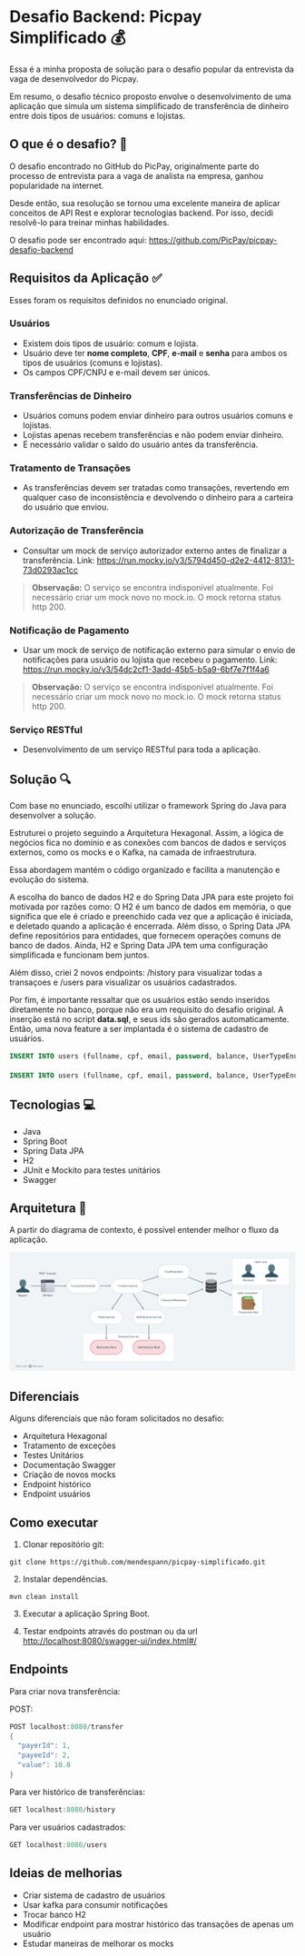 # Desafio Backend: Picpay Simplificado 💰

Essa é a minha proposta de solução para o desafio popular da entrevista da vaga de desenvolvedor do Picpay.

Em resumo, o desafio técnico proposto envolve o desenvolvimento de uma aplicação que simula um sistema simplificado de transferência de dinheiro entre dois tipos de usuários: comuns e lojistas.

## O que é o desafio? 🤔

O desafio encontrado no GitHub do PicPay, originalmente parte do processo de entrevista para a vaga de analista na empresa, ganhou popularidade na internet.

Desde então, sua resolução se tornou uma excelente maneira de aplicar conceitos de API Rest e explorar tecnologias backend. Por isso, decidi resolvê-lo para treinar minhas habilidades.

O desafio pode ser encontrado aqui: <https://github.com/PicPay/picpay-desafio-backend>

## Requisitos da Aplicação ✅

Esses foram os requisitos definidos no enunciado original.

### Usuários

* Existem dois tipos de usuário: comum e lojista.
* Usuário deve ter **nome completo**, **CPF**, **e-mail** e **senha** para ambos os tipos de usuários (comuns e lojistas).
* Os campos CPF/CNPJ e e-mail devem ser únicos.

### Transferências de Dinheiro

* Usuários comuns podem enviar dinheiro para outros usuários comuns e lojistas.
* Lojistas apenas recebem transferências e não podem enviar dinheiro.
* É necessário validar o saldo do usuário antes da transferência.

### Tratamento de Transações

* As transferências devem ser tratadas como transações, revertendo em qualquer caso de inconsistência e devolvendo o dinheiro para a carteira do usuário que enviou.

### Autorização de Transferência

* Consultar um mock de serviço autorizador externo antes de finalizar a transferência.
Link: <https://run.mocky.io/v3/5794d450-d2e2-4412-8131-73d0293ac1cc>

> **Observação:** O serviço se encontra indisponível atualmente. Foi necessário criar um mock novo no mock.io. O mock retorna status http 200.

### Notificação de Pagamento

* Usar um mock de serviço de notificação externo para simular o envio de notificações para usuário ou lojista que recebeu o pagamento.
Link: <https://run.mocky.io/v3/54dc2cf1-3add-45b5-b5a9-6bf7e7f1f4a6>

> **Observação:** O serviço se encontra indisponível atualmente. Foi necessário criar um mock novo no mock.io. O mock retorna status http 200.

### Serviço RESTful

* Desenvolvimento de um serviço RESTful para toda a aplicação.

## Solução 🔍

Com base no enunciado, escolhi utilizar o framework Spring do Java para desenvolver a solução.

Estruturei o projeto seguindo a Arquitetura Hexagonal. Assim, a lógica de negócios fica no domínio e as conexões com bancos de dados e serviços externos, como os mocks e o Kafka, na camada de infraestrutura.

Essa abordagem mantém o código organizado e facilita a manutenção e evolução do sistema.

A escolha do banco de dados H2 e do Spring Data JPA para este projeto foi motivada por razões como: O H2 é um banco de dados em memória, o que significa que ele é criado e preenchido cada vez que a aplicação é iniciada, e deletado quando a aplicação é encerrada. Além disso, o Spring Data JPA define repositórios para entidades, que fornecem operações comuns de banco de dados.
Ainda, H2 e Spring Data JPA tem uma configuração simplificada e funcionam bem juntos.

Além disso, criei 2 novos endpoints: /history para visualizar todas a transaçoes e /users para visualizar os usuários cadastrados.

Por fim, é importante ressaltar que os usuários estão sendo inseridos diretamente no banco, porque não era um requisito do desafio original. A inserção está no script **data.sql**, e seus ids são gerados automaticamente. Então, uma nova feature a ser implantada é o sistema de cadastro de usuários.

```SQL
INSERT INTO users (fullname, cpf, email, password, balance, UserTypeEnum) VALUES ('Pamela', '123.456.789-00', 'pamela@hotmail.com', '123', 100.0, 'REGULAR');

INSERT INTO users (fullname, cpf, email, password, balance, UserTypeEnum) VALUES ('Crystal', '123.456.783-00', 'crystal@hotmail.com', '123', 200.0, 'MERCHANT');
```

## Tecnologias 💻

* Java
* Spring Boot
* Spring Data JPA
* H2
* JUnit e Mockito para testes unitários
* Swagger

## Arquitetura 📁

A partir do diagrama de contexto, é possível entender melhor o fluxo da aplicação.

![Diagrama de Contexto](img/image.png)

## Diferenciais

Alguns diferenciais que não foram solicitados no desafio:

* Arquitetura Hexagonal
* Tratamento de exceções
* Testes Unitários
* Documentação Swagger
* Criação de novos mocks
* Endpoint histórico
* Endpoint usuários

## Como executar

1. Clonar repositório git:

```text
git clone https://github.com/mendespann/picpay-simplificado.git
```

2. Instalar dependências.

```text
mvn clean install
```

3. Executar a aplicação Spring Boot.

4. Testar endpoints através do postman ou da url
<http://localhost:8080/swagger-ui/index.html#/>

## Endpoints

Para criar nova transferência:

POST:

```java
POST localhost:8080/transfer
{
  "payerId": 1,
  "payeeId": 2,
  "value": 10.0
}
```

Para ver histórico de transferências:


```java
GET localhost:8080/history
```

Para ver usuários cadastrados:


```java
GET localhost:8080/users
```

## Ideias de melhorias

* Criar sistema de cadastro de usuários
* Usar kafka para consumir notificações
* Trocar banco H2
* Modificar endpoint para mostrar histórico das transações de apenas um usuário
* Estudar maneiras de melhorar os mocks
